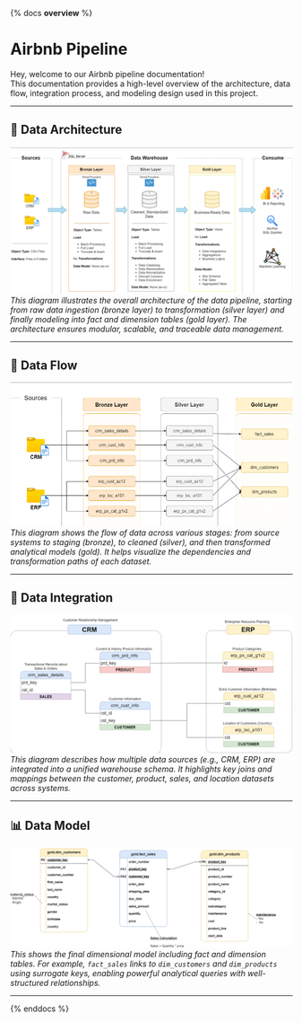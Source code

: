 {% docs __overview__ %}

# Airbnb Pipeline

Hey, welcome to our Airbnb pipeline documentation!  
This documentation provides a high-level overview of the architecture, data flow, integration process, and modeling design used in this project.

---

## 🔧 Data Architecture

![Data Architecture](assets/data_architecture.png)  
_This diagram illustrates the overall architecture of the data pipeline, starting from raw data ingestion (bronze layer) to transformation (silver layer) and finally modeling into fact and dimension tables (gold layer). The architecture ensures modular, scalable, and traceable data management._

---

## 🔄 Data Flow

![Data Flow](assets/data_flow.png)  
_This diagram shows the flow of data across various stages: from source systems to staging (bronze), to cleaned (silver), and then transformed analytical models (gold). It helps visualize the dependencies and transformation paths of each dataset._

---

## 🔗 Data Integration

![Data Integration](assets/data_integration.png)  
_This diagram describes how multiple data sources (e.g., CRM, ERP) are integrated into a unified warehouse schema. It highlights key joins and mappings between the customer, product, sales, and location datasets across systems._

---

## 📊 Data Model

![Data Model](assets/data_model.png)  
_This shows the final dimensional model including fact and dimension tables. For example, `fact_sales` links to `dim_customers` and `dim_products` using surrogate keys, enabling powerful analytical queries with well-structured relationships._

---

{% enddocs %}
